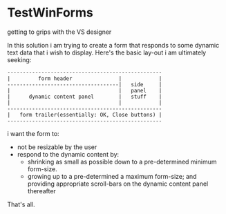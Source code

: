 # TestWinForms
getting to grips with the VS designer

In this solution i am trying to create a form that responds to some dynamic text data that i wish to display.
Here's the basic lay-out i am ultimately seeking:

	--------------------------------------------------
	|         form header               |            | 
	------------------------------------|   side     |
	|                                   |   panel    |
	|      dynamic content panel        |   stuff    |
	|                                   |            |
	--------------------------------------------------
	|   form trailer(essentially: OK, Close buttons) |               
	--------------------------------------------------

i want the form to:
+ not be resizable by the user
+ respond to the dynamic content by:
  + shrinking as small as possible down to a pre-determined minimum form-size.
  + growing up to a pre-determined a maximum form-size; and providing appropriate scroll-bars on the dynamic content panel thereafter

That's all.
